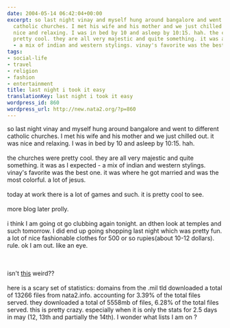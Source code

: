 ```yaml
---
date: 2004-05-14 06:42:04+00:00
excerpt: so last night vinay and myself hung around bangalore and went to different
  catholic churches. I met his wife and his mother and we just chilled out. it was
  nice and relaxing. I was in bed by 10 and asleep by 10:15. hah. the churches were
  pretty cool. they are all very majestic and quite something. it was as I expected
  - a mix of indian and western stylings. vinay's favorite was the best ...
tags:
- social-life
- travel
- religion
- fashion
- entertainment
title: last night i took it easy
translationKey: last night i took it easy
wordpress_id: 860
wordpress_url: http://new.nata2.org/?p=860
---
```


so last night vinay and myself hung around bangalore and went to different catholic churches. I met his wife and his mother and we just chilled out. it was nice and relaxing. I was in bed by 10 and asleep by 10:15. hah. <Br><Br>the churches were pretty cool. they are all very majestic and quite something. it was as I expected - a mix of indian and western stylings. vinay's favorite was the best one. it was where he got married and was the most colorful. a lot of jesus. <br/><br/>today at work there is a lot of games and such. it is pretty cool to see.<br/><br/>more blog later prolly. <Br><br/>i think I am going ot go clubbing again tonight. an dthen look at temples and such tomorrow. I did end up going shopping last night which was pretty fun. a lot of nice fashionable clothes for 500 or so rupies(about 10-12 dollars). rule. ok I am out. like an eye.

<br/><Br>isn't <a href="http://www.bushwantswar.com/">this</a> weird??<br/><br/>here is a scary set of statistics: domains from the .mil tld downloaded a total of 13266 files from nata2.info. accounting for 3.39% of the total files served. they downloaded a total of 5558mb of files, 6.28% of the total files served. this is pretty crazy. especially when it is only the stats for 2.5 days in may (12, 13th and partially the 14th). I wonder what lists I am on ?